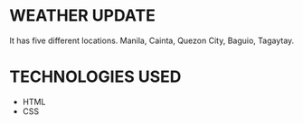# WEATHER UPDATE
It has five different locations. Manila, Cainta, Quezon City, Baguio, Tagaytay. 

# TECHNOLOGIES USED
- HTML
- CSS
